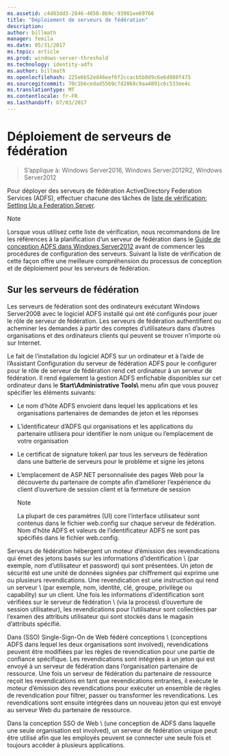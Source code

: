 ```yaml
---
ms.assetid: c4d83dd3-2846-4658-8b9c-93901ee69766
title: "Déploiement de serveurs de fédération"
description: 
author: billmath
manager: femila
ms.date: 05/31/2017
ms.topic: article
ms.prod: windows-server-threshold
ms.technology: identity-adfs
ms.author: billmath
ms.openlocfilehash: 225e6b52ed46eef6f2ccacb5b0d9c6e6d880f475
ms.sourcegitcommit: 70c1b6cedad55b9c7d2068c9aa4891c6c533ee4c
ms.translationtype: MT
ms.contentlocale: fr-FR
ms.lasthandoff: 07/03/2017
---
```

# <a name="deploying-federation-servers"></a>Déploiement de serveurs de fédération

>S’applique à: Windows Server2016, Windows Server2012R2, Windows Server2012

Pour déployer des serveurs de fédération ActiveDirectory Federation Services \(ADFS\), effectuer chacune des tâches de [liste de vérification: Setting Up a Federation Server](Checklist--Setting-Up-a-Federation-Server.md).  
  
> [!NOTE]  
> Lorsque vous utilisez cette liste de vérification, nous recommandons de lire les références à la planification d’un serveur de fédération dans le [Guide de conception ADFS dans Windows Server2012](https://technet.microsoft.com/library/dd807036.aspx) avant de commencer les procédures de configuration des serveurs. Suivant la liste de vérification de cette façon offre une meilleure compréhension du processus de conception et de déploiement pour les serveurs de fédération.  
  
## <a name="about-federation-servers"></a>Sur les serveurs de fédération  
Les serveurs de fédération sont des ordinateurs exécutant Windows Server2008 avec le logiciel ADFS installé qui ont été configurés pour jouer le rôle de serveur de fédération. Les serveurs de fédération authentifient ou acheminer les demandes à partir des comptes d’utilisateurs dans d’autres organisations et des ordinateurs clients qui peuvent se trouver n’importe où sur Internet.  
  
Le fait de l’installation du logiciel ADFS sur un ordinateur et à l’aide de l’Assistant Configuration du serveur de fédération ADFS pour le configurer pour le rôle de serveur de fédération rend cet ordinateur à un serveur de fédération. Il rend également la gestion ADFS enfichable disponibles sur cet ordinateur dans le **Start\\Administrative Tools\\** menu afin que vous pouvez spécifier les éléments suivants:  
  
-   Le nom d’hôte ADFS envoient dans lequel les applications et les organisations partenaires de demandes de jeton et les réponses  
  
-   L’identificateur d’ADFS qui organisations et les applications du partenaire utilisera pour identifier le nom unique ou l’emplacement de votre organisation  
  
-   Le certificat de signature token\ par tous les serveurs de fédération dans une batterie de serveurs pour le problème et signe les jetons  
  
-   L’emplacement de ASP.NET personnalisée des pages Web pour la découverte du partenaire de compte afin d’améliorer l’expérience du client d’ouverture de session client et la fermeture de session  
  
    > [!NOTE]  
    > La plupart de ces paramètres \(UI\) core l’interface utilisateur sont contenus dans le fichier web.config sur chaque serveur de fédération. Nom d’hôte ADFS et valeurs de l’identificateur ADFS ne sont pas spécifiés dans le fichier web.config.  
  
Serveurs de fédération hébergent un moteur d’émission des revendications qui émet des jetons basés sur les informations d’identification \ (par exemple, nom d’utilisateur et password\) qui sont présentées. Un jeton de sécurité est une unité de données signées par chiffrement qui exprime une ou plusieurs revendications. Une revendication est une instruction qui rend un serveur \ (par exemple, nom, identité, clé, groupe, privilège ou capability\) sur un client. Une fois les informations d’identification sont vérifiées sur le serveur de fédération \ (via la process\ d’ouverture de session utilisateur), les revendications pour l’utilisateur sont collectées par l’examen des attributs utilisateur qui sont stockés dans le magasin d’attributs spécifié.  
  
Dans \(SSO\) Single\-Sign\-On de Web fédéré conceptions \ (conceptions ADFS dans lequel les deux organisations sont involved\), revendications peuvent être modifiées par les règles de revendication pour une partie de confiance spécifique. Les revendications sont intégrées à un jeton qui est envoyé à un serveur de fédération dans l’organisation partenaire de ressource. Une fois un serveur de fédération du partenaire de ressource reçoit les revendications en tant que revendications entrantes, il exécute le moteur d’émission des revendications pour exécuter un ensemble de règles de revendication pour filtrer, passer ou transformer les revendications. Les revendications sont ensuite intégrées dans un nouveau jeton qui est envoyé au serveur Web du partenaire de ressource.  
  
Dans la conception SSO de Web \ (une conception de ADFS dans laquelle une seule organisation est involved\), un serveur de fédération unique peut être utilisé afin que les employés peuvent se connecter une seule fois et toujours accéder à plusieurs applications.  
  
